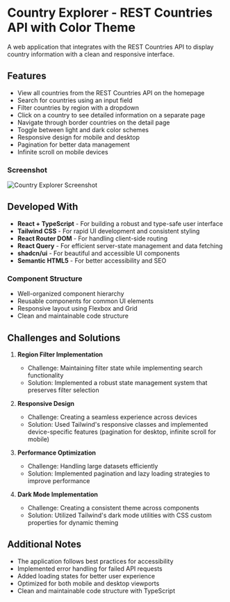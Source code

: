 # Country Explorer - REST Countries API with Color Theme

A web application that integrates with the REST Countries API to display country information with a clean and responsive interface.

## Features

- View all countries from the REST Countries API on the homepage
- Search for countries using an input field
- Filter countries by region with a dropdown
- Click on a country to see detailed information on a separate page
- Navigate through border countries on the detail page
- Toggle between light and dark color schemes
- Responsive design for mobile and desktop
- Pagination for better data management
- Infinite scroll on mobile devices

### Screenshot
![Country Explorer Screenshot](./screenshot.jpg)

## Developed With

- **React + TypeScript** - For building a robust and type-safe user interface
- **Tailwind CSS** - For rapid UI development and consistent styling
- **React Router DOM** - For handling client-side routing
- **React Query** - For efficient server-state management and data fetching
- **shadcn/ui** - For beautiful and accessible UI components
- **Semantic HTML5** - For better accessibility and SEO

### Component Structure
- Well-organized component hierarchy
- Reusable components for common UI elements
- Responsive layout using Flexbox and Grid
- Clean and maintainable code structure

## Challenges and Solutions

1. **Region Filter Implementation**
   - Challenge: Maintaining filter state while implementing search functionality
   - Solution: Implemented a robust state management system that preserves filter selection

2. **Responsive Design**
   - Challenge: Creating a seamless experience across devices
   - Solution: Used Tailwind's responsive classes and implemented device-specific features (pagination for desktop, infinite scroll for mobile)

3. **Performance Optimization**
   - Challenge: Handling large datasets efficiently
   - Solution: Implemented pagination and lazy loading strategies to improve performance

4. **Dark Mode Implementation**
   - Challenge: Creating a consistent theme across components
   - Solution: Utilized Tailwind's dark mode utilities with CSS custom properties for dynamic theming

## Additional Notes

- The application follows best practices for accessibility
- Implemented error handling for failed API requests
- Added loading states for better user experience
- Optimized for both mobile and desktop viewports
- Clean and maintainable code structure with TypeScript

